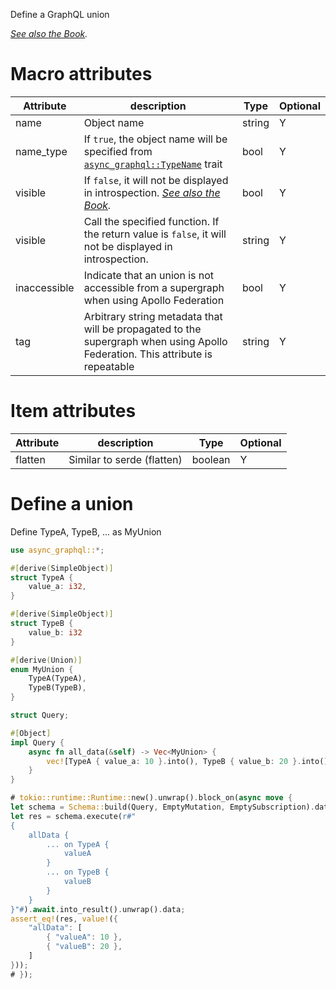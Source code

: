 Define a GraphQL union

*[See also the Book](https://async-graphql.github.io/async-graphql/en/define_union.html).*

# Macro attributes

| Attribute    | description                                                                                                                                                 | Type   | Optional |
|--------------|-------------------------------------------------------------------------------------------------------------------------------------------------------------|--------|----------|
| name         | Object name                                                                                                                                                 | string | Y        |
| name_type    | If `true`, the object name will be specified from [`async_graphql::TypeName`](https://docs.rs/async-graphql/latest/async_graphql/trait.TypeName.html) trait | bool   | Y        |
| visible      | If `false`, it will not be displayed in introspection. *[See also the Book](https://async-graphql.github.io/async-graphql/en/visibility.html).*             | bool   | Y        |
| visible      | Call the specified function. If the return value is `false`, it will not be displayed in introspection.                                                     | string | Y        |
| inaccessible | Indicate that an union is not accessible from a supergraph when using Apollo Federation                                                                     | bool   | Y        |
| tag          | Arbitrary string metadata that will be propagated to the supergraph when using Apollo Federation. This attribute is repeatable                              | string | Y        |

# Item attributes

| Attribute | description                | Type    | Optional |
|-----------|----------------------------|---------|----------|
| flatten   | Similar to serde (flatten) | boolean | Y        |

# Define a union

Define TypeA, TypeB, ... as MyUnion

```rust
use async_graphql::*;

#[derive(SimpleObject)]
struct TypeA {
    value_a: i32,
}

#[derive(SimpleObject)]
struct TypeB {
    value_b: i32
}

#[derive(Union)]
enum MyUnion {
    TypeA(TypeA),
    TypeB(TypeB),
}

struct Query;

#[Object]
impl Query {
    async fn all_data(&self) -> Vec<MyUnion> {
        vec![TypeA { value_a: 10 }.into(), TypeB { value_b: 20 }.into()]
    }
}

# tokio::runtime::Runtime::new().unwrap().block_on(async move {
let schema = Schema::build(Query, EmptyMutation, EmptySubscription).data("hello".to_string()).finish();
let res = schema.execute(r#"
{
    allData {
        ... on TypeA {
            valueA
        }
        ... on TypeB {
            valueB
        }
    }
}"#).await.into_result().unwrap().data;
assert_eq!(res, value!({
    "allData": [
        { "valueA": 10 },
        { "valueB": 20 },
    ]
}));
# });
```
